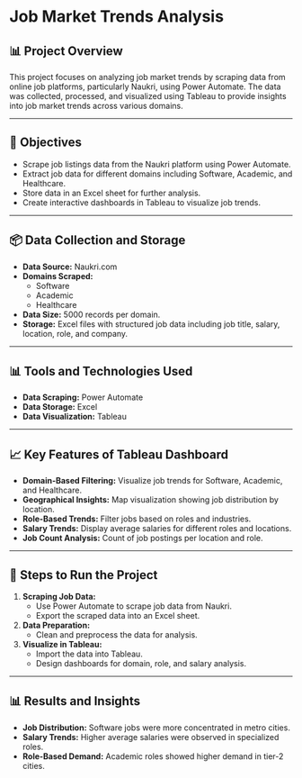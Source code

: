 # Job Market Trends Analysis 

## 📊 Project Overview
This project focuses on analyzing job market trends by scraping data from online job platforms, particularly Naukri, using Power Automate. The data was collected, processed, and visualized using Tableau to provide insights into job market trends across various domains.

---

## 🎯 Objectives
- Scrape job listings data from the Naukri platform using Power Automate.
- Extract job data for different domains including Software, Academic, and Healthcare.
- Store data in an Excel sheet for further analysis.
- Create interactive dashboards in Tableau to visualize job trends.

---

## 📦 Data Collection and Storage
- **Data Source:** Naukri.com
- **Domains Scraped:**
   - Software
   - Academic
   - Healthcare
- **Data Size:** 5000 records per domain.
- **Storage:** Excel files with structured job data including job title, salary, location, role, and company.

---

## 📊 Tools and Technologies Used
- **Data Scraping:** Power Automate
- **Data Storage:** Excel
- **Data Visualization:** Tableau

---

## 📈 Key Features of Tableau Dashboard
- **Domain-Based Filtering:** Visualize job trends for Software, Academic, and Healthcare.
- **Geographical Insights:** Map visualization showing job distribution by location.
- **Role-Based Trends:** Filter jobs based on roles and industries.
- **Salary Trends:** Display average salaries for different roles and locations.
- **Job Count Analysis:** Count of job postings per location and role.

---

## 🚀 Steps to Run the Project
1. **Scraping Job Data:**
   - Use Power Automate to scrape job data from Naukri.
   - Export the scraped data into an Excel sheet.
2. **Data Preparation:**
   - Clean and preprocess the data for analysis.
3. **Visualize in Tableau:**
   - Import the data into Tableau.
   - Design dashboards for domain, role, and salary analysis.

---

## 📊 Results and Insights
- **Job Distribution:** Software jobs were more concentrated in metro cities.
- **Salary Trends:** Higher average salaries were observed in specialized roles.
- **Role-Based Demand:** Academic roles showed higher demand in tier-2 cities.


